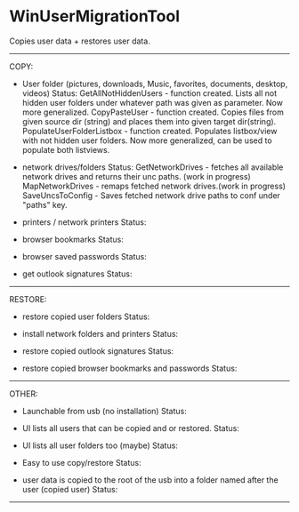 # WinUserMigrationTool
Copies user data + restores user data.

------------------------------------------------------------------------------------------
COPY:

- User folder (pictures, downloads, Music, favorites, documents, desktop, videos)
Status:
GetAllNotHiddenUsers - function created. Lists all not hidden user folders under whatever path was given as parameter. Now more generalized.
CopyPasteUser - function created. Copies files from given source dir (string) and places them into given target dir(string).
PopulateUserFolderListbox - function created. Populates listbox/view with not hidden user folders. Now more generalized, can be used to populate both listviews.

- network drives/folders
Status:
GetNetworkDrives - fetches all available network drives and returns their unc paths. (work in progress)
MapNetworkDrives - remaps fetched network drives.(work in progress)
SaveUncsToConfig - Saves fetched network drive paths to conf under "paths" key.

- printers / network printers
Status:


- browser bookmarks
Status:


- browser saved passwords
Status:


- get outlook signatures
Status:


------------------------------------------------------------------------------------------

RESTORE:

- restore copied user folders
Status:


- install network folders and printers
Status:


- restore copied outlook signatures
Status:


- restore copied browser bookmarks and passwords
Status:


------------------------------------------------------------------------------------------

OTHER:

- Launchable from usb (no installation)
Status:


- UI lists all users that can be copied and or restored.
Status:


- UI lists all user folders too (maybe)
Status:


- Easy to use copy/restore
Status:


- user data is copied to the root of the usb into a folder named after the user (copied user)
Status:


------------------------------------------------------------------------------------------
